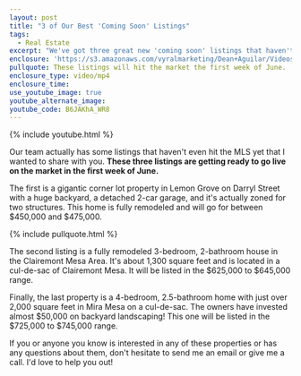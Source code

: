```yaml
---
layout: post
title: "3 of Our Best 'Coming Soon' Listings"
tags:
  - Real Estate
excerpt: "We've got three great new 'coming soon' listings that haven't even hit the market yet that we want to give you a sneak peek of."
enclosure: 'https://s3.amazonaws.com/vyralmarketing/Dean+Aguilar/Videos/2017/3+of+Our+Best+%2527Coming+Soon%2527+Listings+-+San+Diego+Real+Estate+Agent.mp4'
pullquote: These listings will hit the market the first week of June.
enclosure_type: video/mp4
enclosure_time:
use_youtube_image: true
youtube_alternate_image:
youtube_code: B6JAKhA_WR8
---
```



{% include youtube.html %}

Our team actually has some listings that haven't even hit the MLS yet that I wanted to share with you. **These three listings are getting ready to go live on the market in the first week of June.**

The first is a gigantic corner lot property in Lemon Grove on Darryl Street with a huge backyard, a detached 2-car garage, and it's actually zoned for two structures. This home is fully remodeled and will go for between $450,000 and $475,000.

{% include pullquote.html %}

The second listing is a fully remodeled 3-bedroom, 2-bathroom house in the Clairemont Mesa Area. It's about 1,300 square feet and is located in a cul-de-sac of Clairemont Mesa. It will be listed in the $625,000 to $645,000 range.&nbsp;

Finally, the last property is a 4-bedroom, 2.5-bathroom home with just over 2,000 square feet in Mira Mesa on a cul-de-sac. The owners have invested almost $50,000 on backyard landscaping! This one will be listed in the $725,000 to $745,000 range.&nbsp;

If you or anyone you know is interested in any of these properties or has any questions about them, don't hesitate to send me an email or give me a call. I'd love to help you out!
<br>&nbsp;